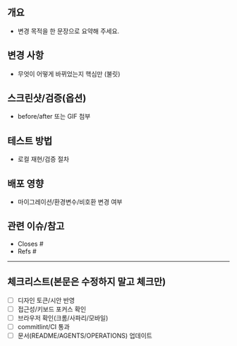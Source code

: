 <!--
PR 제목은 Conventional Commits 형식으로 작성하세요.
예) feat(blog): 아카이브 전역 검색 추가

중요: 진행상황 업데이트는 PR 코멘트로만 남깁니다.
아래 본문 구조는 유지하고, 체크박스만 필요 시 체크하세요.
-->

## 개요
- 변경 목적을 한 문장으로 요약해 주세요.

## 변경 사항
- 무엇이 어떻게 바뀌었는지 핵심만 (불릿)

## 스크린샷/검증(옵션)
- before/after 또는 GIF 첨부

## 테스트 방법
- 로컬 재현/검증 절차

## 배포 영향
- 마이그레이션/환경변수/비호환 변경 여부

## 관련 이슈/참고
- Closes #
- Refs #

---

## 체크리스트(본문은 수정하지 말고 체크만)
- [ ] 디자인 토큰/시안 반영
- [ ] 접근성/키보드 포커스 확인
- [ ] 브라우저 확인(크롬/사파리/모바일)
- [ ] commitlint/CI 통과
- [ ] 문서(README/AGENTS/OPERATIONS) 업데이트

<!-- 진행상황은 코멘트로만 남겨 주세요. 본문 텍스트 편집 금지 -->

